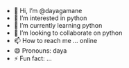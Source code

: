 - 👋 Hi, I’m @dayagamane
- 👀 I’m interested in python
- 🌱 I’m currently learning python
- 💞️ I’m looking to collaborate on python
- 📫 How to reach me ... online
- 😄 Pronouns: daya
- ⚡ Fun fact: ...

<!---
dayagamane/dayagamane is a ✨ special ✨ repository because its `README.md` (this file) appears on your GitHub profile.
You can click the Preview link to take a look at your changes.
--->
